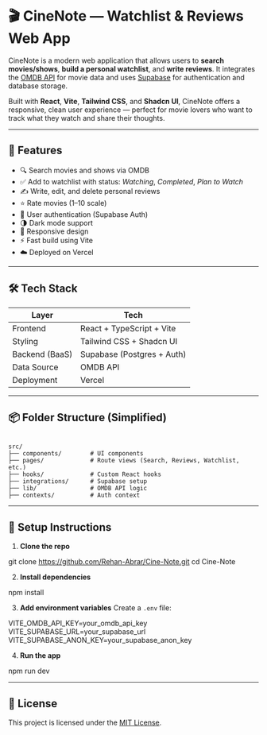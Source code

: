 # 🎬 CineNote — Watchlist & Reviews Web App

CineNote is a modern web application that allows users to **search movies/shows**, **build a personal watchlist**, and **write reviews**. It integrates the [OMDB API](http://www.omdbapi.com/) for movie data and uses [Supabase](https://supabase.com) for authentication and database storage.

Built with **React**, **Vite**, **Tailwind CSS**, and **Shadcn UI**, CineNote offers a responsive, clean user experience — perfect for movie lovers who want to track what they watch and share their thoughts.

---

## 🚀 Features

- 🔍 Search movies and shows via OMDB
- ✅ Add to watchlist with status: _Watching_, _Completed_, _Plan to Watch_
- ✍️ Write, edit, and delete personal reviews
- ⭐ Rate movies (1–10 scale)
- 🔐 User authentication (Supabase Auth)
- 🌗 Dark mode support
- 📱 Responsive design
- ⚡ Fast build using Vite
- ☁️ Deployed on Vercel

---

## 🛠️ Tech Stack

| Layer         | Tech                       |
|---------------|----------------------------|
| Frontend      | React + TypeScript + Vite  |
| Styling       | Tailwind CSS + Shadcn UI   |
| Backend (BaaS)| Supabase (Postgres + Auth) |
| Data Source   | OMDB API                   |
| Deployment    | Vercel                     |

---

## 📦 Folder Structure (Simplified)

```

src/
├── components/        # UI components
├── pages/             # Route views (Search, Reviews, Watchlist, etc.)
├── hooks/             # Custom React hooks
├── integrations/      # Supabase setup
├── lib/               # OMDB API logic
├── contexts/          # Auth context

````

---

## 📄 Setup Instructions

1. **Clone the repo**

git clone https://github.com/Rehan-Abrar/Cine-Note.git
cd Cine-Note


2. **Install dependencies**

npm install

3. **Add environment variables**
   Create a `.env` file:

VITE_OMDB_API_KEY=your_omdb_api_key
VITE_SUPABASE_URL=your_supabase_url
VITE_SUPABASE_ANON_KEY=your_supabase_anon_key

4. **Run the app**

npm run dev

---


## 📃 License

This project is licensed under the [MIT License](LICENSE).

